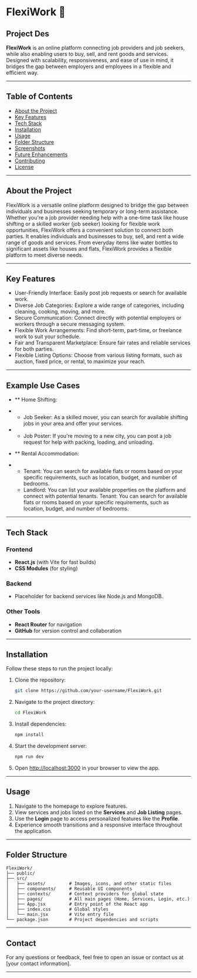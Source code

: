 
# FlexiWork 🌟

## Project Des
**FlexiWork** is an online platform connecting job providers and job seekers, while also enabling users to buy, sell, and rent goods and services. Designed with scalability, responsiveness, and ease of use in mind, it bridges the gap between employers and employees in a flexible and efficient way.

---

## Table of Contents

- [About the Project](#about-the-project)
- [Key Features](#key-features)
- [Tech Stack](#tech-stack)
- [Installation](#installation)
- [Usage](#usage)
- [Folder Structure](#folder-structure)
- [Screenshots](#screenshots)
- [Future Enhancements](#future-enhancements)
- [Contributing](#contributing)
- [License](#license)

---

## About the Project

FlexiWork is a versatile online platform designed to bridge the gap between individuals and businesses seeking temporary or long-term assistance. Whether you're a job provider needing help with a one-time task like house shifting or a skilled worker (job seeker) looking for flexible work opportunities, FlexiWork offers a convenient solution to connect both parties. It enables individuals and businesses to buy, sell, and rent a wide range of goods and services. From everyday items like water bottles to significant assets like houses and flats, FlexiWork provides a flexible platform to meet diverse needs.

---

## Key Features

- User-Friendly Interface: Easily post job requests or search for available work.
- Diverse Job Categories: Explore a wide range of categories, including cleaning, cooking, moving, and more.
- Secure Communication: Connect directly with potential employers or workers through a secure messaging system.
- Flexible Work Arrangements: Find short-term, part-time, or freelance work to suit your schedule.
- Fair and Transparent Marketplace: Ensure fair rates and reliable services for both parties.
- Flexible Listing Options: Choose from various listing formats, such as auction, fixed price, or rental, to maximize your reach.
---

## Example Use Cases
- ** Home Shifting:
- - Job Seeker: As a skilled mover, you can search for available shifting jobs in your area and offer your services.
- - Job Poster: If you're moving to a new city, you can post a job request for help with packing, loading, and unloading.

- ** Rental Accommodation:
- - Tenant: You can search for available flats or rooms based on your specific requirements, such as location, budget, and number of bedrooms.
  - Landlord: You can list your available properties on the platform and connect with potential tenants.    Tenant: You can search for available flats or rooms based on your specific requirements, such as location, budget, and number of bedrooms.
---
## Tech Stack

### Frontend
- **React.js** (with Vite for fast builds)
- **CSS Modules** (for styling)

### Backend
- Placeholder for backend services like Node.js and MongoDB.

### Other Tools
- **React Router** for navigation
- **GitHub** for version control and collaboration

---

## Installation

Follow these steps to run the project locally:

1. Clone the repository:
   ```bash
   git clone https://github.com/your-username/FlexiWork.git
   ```
2. Navigate to the project directory:
   ```bash
   cd FlexiWork
   ```
3. Install dependencies:
   ```bash
   npm install
   ```
4. Start the development server:
   ```bash
   npm run dev
   ```
5. Open [http://localhost:3000](http://localhost:3000) in your browser to view the app.

---

## Usage

1. Navigate to the homepage to explore features.
2. View services and jobs listed on the **Services** and **Job Listing** pages.
3. Use the **Login** page to access personalized features like the **Profile**.
4. Experience smooth transitions and a responsive interface throughout the application.

---

## Folder Structure

```
FlexiWork/
├── public/
├── src/
│   ├── assets/         # Images, icons, and other static files
│   ├── components/     # Reusable UI components
│   ├── contexts/       # Context providers for global state
│   ├── pages/          # All main pages (Home, Services, Login, etc.)
│   ├── App.jsx         # Entry point of the React app
│   ├── index.css       # Global styles
│   └── main.jsx        # Vite entry file
└── package.json        # Project dependencies and scripts
```
---

## Contact

For any questions or feedback, feel free to open an issue or contact us at [your contact information].

---

